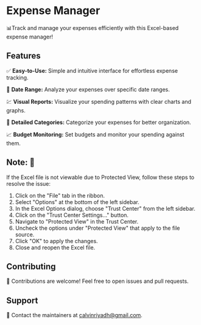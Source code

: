 # Expense Manager
📊Track and manage your expenses efficiently with this Excel-based expense manager!

## Features

✅ **Easy-to-Use:** Simple and intuitive interface for effortless expense tracking.

📅 **Date Range:** Analyze your expenses over specific date ranges.

💹 **Visual Reports:** Visualize your spending patterns with clear charts and graphs.

📑 **Detailed Categories:** Categorize your expenses for better organization.

📈 **Budget Monitoring:** Set budgets and monitor your spending against them.


## Note: 🛑 
If the Excel file is not viewable due to Protected View, follow these steps to resolve the issue:

1. Click on the "File" tab in the ribbon.
2. Select "Options" at the bottom of the left sidebar.
3. In the Excel Options dialog, choose "Trust Center" from the left sidebar.
4. Click on the "Trust Center Settings..." button.
5. Navigate to "Protected View" in the Trust Center.
6. Uncheck the options under "Protected View" that apply to the file source.
7. Click "OK" to apply the changes.
8. Close and reopen the Excel file.


## Contributing
🤝 Contributions are welcome! Feel free to open issues and pull requests.

## Support

📧 Contact the maintainers at calvinriyadh@gmail.com.
